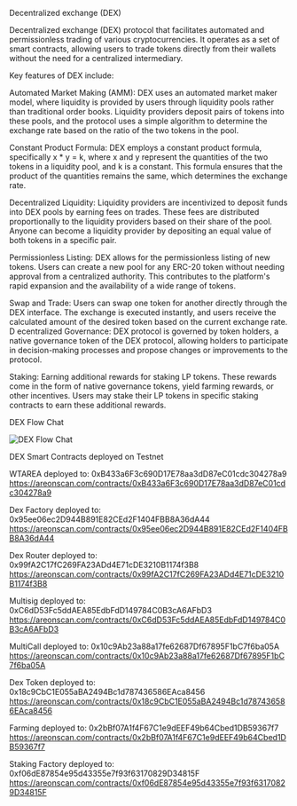 Decentralized exchange (DEX)

Decentralized exchange (DEX) protocol that facilitates automated and permissionless trading of various cryptocurrencies. It operates as a set of smart contracts, allowing users to trade tokens directly from their wallets without the need for a centralized intermediary.

Key features of DEX include:

Automated Market Making (AMM): DEX uses an automated market maker model, where liquidity is provided by users through liquidity pools rather than traditional order books. Liquidity providers deposit pairs of tokens into these pools, and the protocol uses a simple algorithm to determine the exchange rate based on the ratio of the two tokens in the pool.

Constant Product Formula: DEX employs a constant product formula, specifically x * y = k, where x and y represent the quantities of the two tokens in a liquidity pool, and k is a constant. This formula ensures that the product of the quantities remains the same, which determines the exchange rate.

Decentralized Liquidity: Liquidity providers are incentivized to deposit funds into DEX pools by earning fees on trades. These fees are distributed proportionally to the liquidity providers based on their share of the pool. Anyone can become a liquidity provider by depositing an equal value of both tokens in a specific pair.

Permissionless Listing: DEX allows for the permissionless listing of new tokens. Users can create a new pool for any ERC-20 token without needing approval from a centralized authority. This contributes to the platform's rapid expansion and the availability of a wide range of tokens.

Swap and Trade: Users can swap one token for another directly through the DEX interface. The exchange is executed instantly, and users receive the calculated amount of the desired token based on the current exchange rate.
D
ecentralized Governance: DEX protocol is governed by token holders, a native governance token of the DEX protocol, allowing holders to participate in decision-making processes and propose changes or improvements to the protocol.

Staking: Earning additional rewards for staking LP tokens. These rewards come in the form of native governance tokens, yield farming rewards, or other incentives. Users may stake their LP tokens in specific staking contracts to earn these additional rewards.

DEX Flow Chat

![DEX Flow Chat](https://cdn.dorahacks.io/static/files/18c2a92dafeeea47620722945cbb6d50.png)

DEX Smart Contracts deployed on Testnet

WTAREA deployed to: 0xB433a6F3c690D17E78aa3dD87eC01cdc304278a9
https://areonscan.com/contracts/0xB433a6F3c690D17E78aa3dD87eC01cdc304278a9

Dex Factory deployed to: 0x95ee06ec2D944B891E82CEd2F1404FBB8A36dA44
https://areonscan.com/contracts/0x95ee06ec2D944B891E82CEd2F1404FBB8A36dA44

Dex Router deployed to:  0x99fA2C17fC269FA23ADd4E71cDE3210B1174f3B8
https://areonscan.com/contracts/0x99fA2C17fC269FA23ADd4E71cDE3210B1174f3B8

Multisig deployed to: 0xC6dD53Fc5ddAEA85EdbFdD149784C0B3cA6AFbD3
https://areonscan.com/contracts/0xC6dD53Fc5ddAEA85EdbFdD149784C0B3cA6AFbD3

MultiCall deployed to: 0x10c9Ab23a88a17fe62687Df67895F1bC7f6ba05A
https://areonscan.com/contracts/0x10c9Ab23a88a17fe62687Df67895F1bC7f6ba05A

Dex Token deployed to: 0x18c9CbC1E055aBA2494Bc1d787436586EAca8456
https://areonscan.com/contracts/0x18c9CbC1E055aBA2494Bc1d787436586EAca8456

Farming deployed to: 0x2bBf07A1f4F67C1e9dEEF49b64Cbed1DB59367f7
https://areonscan.com/contracts/0x2bBf07A1f4F67C1e9dEEF49b64Cbed1DB59367f7

Staking Factory deployed to: 0xf06dE87854e95d43355e7f93f63170829D34815F
https://areonscan.com/contracts/0xf06dE87854e95d43355e7f93f63170829D34815F



